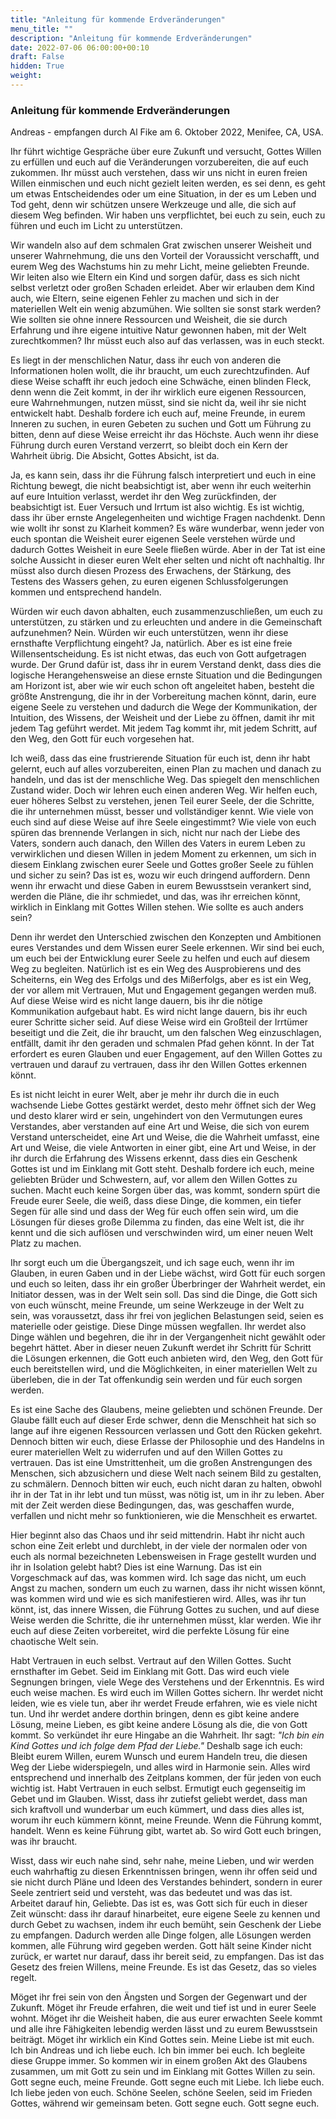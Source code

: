 ```yaml
---
title: "Anleitung für kommende Erdveränderungen"
menu_title: ""
description: "Anleitung für kommende Erdveränderungen"
date: 2022-07-06 06:00:00+00:10
draft: False
hidden: True
weight:
---
```

### Anleitung für kommende Erdveränderungen

Andreas - empfangen durch Al Fike am 6. Oktober 2022, Menifee, CA, USA.

Ihr führt wichtige Gespräche über eure Zukunft und versucht, Gottes Willen zu erfüllen und euch auf die Veränderungen vorzubereiten, die auf euch zukommen. Ihr müsst auch verstehen, dass wir uns nicht in euren freien Willen einmischen und euch nicht gezielt leiten werden, es sei denn, es geht um etwas Entscheidendes oder um eine Situation, in der es um Leben und Tod geht, denn wir schützen unsere Werkzeuge und alle, die sich auf diesem Weg befinden. Wir haben uns verpflichtet, bei euch zu sein, euch zu führen und euch im Licht zu unterstützen.

Wir wandeln also auf dem schmalen Grat zwischen unserer Weisheit und unserer Wahrnehmung, die uns den Vorteil der Voraussicht verschafft, und eurem Weg des Wachstums hin zu mehr Licht, meine geliebten Freunde. Wir leiten also wie Eltern ein Kind und sorgen dafür, dass es sich nicht selbst verletzt oder großen Schaden erleidet. Aber wir erlauben dem Kind auch, wie Eltern, seine eigenen Fehler zu machen und sich in der materiellen Welt ein wenig abzumühen. Wie sollten sie sonst stark werden? Wie sollten sie ohne innere Ressourcen und Weisheit, die sie durch Erfahrung und ihre eigene intuitive Natur gewonnen haben, mit der Welt zurechtkommen? Ihr müsst euch also auf das verlassen, was in euch steckt. 

Es liegt in der menschlichen Natur, dass ihr euch von anderen die Informationen holen wollt, die ihr braucht, um euch zurechtzufinden. Auf diese Weise schafft ihr euch jedoch eine Schwäche, einen blinden Fleck, denn wenn die Zeit kommt, in der ihr wirklich eure eigenen Ressourcen, eure Wahrnehmungen, nutzen müsst, sind sie nicht da, weil ihr sie nicht entwickelt habt. Deshalb fordere ich euch auf, meine Freunde, in eurem Inneren zu suchen, in euren Gebeten zu suchen und Gott um Führung zu bitten, denn auf diese Weise erreicht ihr das Höchste. Auch wenn ihr diese Führung durch euren Verstand verzerrt, so bleibt doch ein Kern der Wahrheit übrig. Die Absicht, Gottes Absicht, ist da.

Ja, es kann sein, dass ihr die Führung falsch interpretiert und euch in eine Richtung bewegt, die nicht beabsichtigt ist, aber wenn ihr euch weiterhin auf eure Intuition verlasst, werdet ihr den Weg zurückfinden, der beabsichtigt ist. Euer Versuch und Irrtum ist also wichtig. Es ist wichtig, dass ihr über ernste Angelegenheiten und wichtige Fragen nachdenkt. Denn wie wollt ihr sonst zu Klarheit kommen? Es wäre wunderbar, wenn jeder von euch spontan die Weisheit eurer eigenen Seele verstehen würde und dadurch Gottes Weisheit in eure Seele fließen würde. Aber in der Tat ist eine solche Aussicht in dieser euren Welt eher selten und nicht oft nachhaltig. Ihr müsst also durch diesen Prozess des Erwachens, der Stärkung, des Testens des Wassers gehen, zu euren eigenen Schlussfolgerungen kommen und entsprechend handeln. 

Würden wir euch davon abhalten, euch zusammenzuschließen, um euch zu unterstützen, zu stärken und zu erleuchten und andere in die Gemeinschaft aufzunehmen? Nein. Würden wir euch unterstützen, wenn ihr diese ernsthafte Verpflichtung eingeht? Ja, natürlich. Aber es ist eine freie Willensentscheidung. Es ist nicht etwas, das euch von Gott aufgetragen wurde. Der Grund dafür ist, dass ihr in eurem Verstand denkt, dass dies die logische Herangehensweise an diese ernste Situation und die Bedingungen am Horizont ist, aber wie wir euch schon oft angeleitet haben, besteht die größte Anstrengung, die ihr in der Vorbereitung machen könnt, darin, eure eigene Seele zu verstehen und dadurch die Wege der Kommunikation, der Intuition, des Wissens, der Weisheit und der Liebe zu öffnen, damit ihr mit jedem Tag geführt werdet. Mit jedem Tag kommt ihr, mit jedem Schritt, auf den Weg, den Gott für euch vorgesehen hat. 

Ich weiß, dass das eine frustrierende Situation für euch ist, denn ihr habt gelernt, euch auf alles vorzubereiten, einen Plan zu machen und danach zu handeln, und das ist der menschliche Weg. Das spiegelt den menschlichen Zustand wider. Doch wir lehren euch einen anderen Weg. Wir helfen euch, euer höheres Selbst zu verstehen, jenen Teil eurer Seele, der die Schritte, die ihr unternehmen müsst, besser und vollständiger kennt. Wie viele von euch sind auf diese Weise auf ihre Seele eingestimmt? Wie viele von euch spüren das brennende Verlangen in sich, nicht nur nach der Liebe des Vaters, sondern auch danach, den Willen des Vaters in eurem Leben zu verwirklichen und diesen Willen in jedem Moment zu erkennen, um sich in diesem Einklang zwischen eurer Seele und Gottes großer Seele zu fühlen und sicher zu sein? Das ist es, wozu wir euch dringend auffordern. Denn wenn ihr erwacht und diese Gaben in eurem Bewusstsein verankert sind, werden die Pläne, die ihr schmiedet, und das, was ihr erreichen könnt, wirklich in Einklang mit Gottes Willen stehen. Wie sollte es auch anders sein?

Denn ihr werdet den Unterschied zwischen den Konzepten und Ambitionen eures Verstandes und dem Wissen eurer Seele erkennen. Wir sind bei euch, um euch bei der Entwicklung eurer Seele zu helfen und euch auf diesem Weg zu begleiten. Natürlich ist es ein Weg des Ausprobierens und des Scheiterns, ein Weg des Erfolgs und des Mißerfolgs, aber es ist ein Weg, der vor allem mit Vertrauen, Mut und Engagement gegangen werden muß. Auf diese Weise wird es nicht lange dauern, bis ihr die nötige Kommunikation aufgebaut habt. Es wird nicht lange dauern, bis ihr euch eurer Schritte sicher seid. Auf diese Weise wird ein Großteil der Irrtümer beseitigt und die Zeit, die ihr braucht, um den falschen Weg einzuschlagen, entfällt, damit ihr den geraden und schmalen Pfad gehen könnt. In der Tat erfordert es euren Glauben und euer Engagement, auf den Willen Gottes zu vertrauen und darauf zu vertrauen, dass ihr den Willen Gottes erkennen könnt. 

Es ist nicht leicht in eurer Welt, aber je mehr ihr durch die in euch wachsende Liebe Gottes gestärkt werdet, desto mehr öffnet sich der Weg und desto klarer wird er sein, ungehindert von den Vermutungen eures Verstandes, aber verstanden auf eine Art und Weise, die sich von eurem Verstand unterscheidet, eine Art und Weise, die die Wahrheit umfasst, eine Art und Weise, die viele Antworten in einer gibt, eine Art und Weise, in der ihr durch die Erfahrung des Wissens erkennt, dass dies ein Geschenk Gottes ist und im Einklang mit Gott steht. Deshalb fordere ich euch, meine geliebten Brüder und Schwestern, auf, vor allem den Willen Gottes zu suchen. Macht euch keine Sorgen über das, was kommt, sondern spürt die Freude eurer Seele, die weiß, dass diese Dinge, die kommen, ein tiefer Segen für alle sind und dass der Weg für euch offen sein wird, um die Lösungen für dieses große Dilemma zu finden, das eine Welt ist, die ihr kennt und die sich auflösen und verschwinden wird, um einer neuen Welt Platz zu machen. 

Ihr sorgt euch um die Übergangszeit, und ich sage euch, wenn ihr im Glauben, in euren Gaben und in der Liebe wächst, wird Gott für euch sorgen und euch so leiten, dass ihr ein großer Überbringer der Wahrheit werdet, ein Initiator dessen, was in der Welt sein soll. Das sind die Dinge, die Gott sich von euch wünscht, meine Freunde, um seine Werkzeuge in der Welt zu sein, was voraussetzt, dass ihr frei von jeglichen Belastungen seid, seien es materielle oder geistige. Diese Dinge müssen wegfallen. Ihr werdet also Dinge wählen und begehren, die ihr in der Vergangenheit nicht gewählt oder begehrt hättet. Aber in dieser neuen Zukunft werdet ihr Schritt für Schritt die Lösungen erkennen, die Gott euch anbieten wird, den Weg, den Gott für euch bereitstellen wird, und die Möglichkeiten, in einer materiellen Welt zu überleben, die in der Tat offenkundig sein werden und für euch sorgen werden.

Es ist eine Sache des Glaubens, meine geliebten und schönen Freunde. Der Glaube fällt euch auf dieser Erde schwer, denn die Menschheit hat sich so lange auf ihre eigenen Ressourcen verlassen und Gott den Rücken gekehrt. Dennoch bitten wir euch, diese Erlasse der Philosophie und des Handelns in eurer materiellen Welt zu widerrufen und auf den Willen Gottes zu vertrauen. Das ist eine Umstrittenheit, um die großen Anstrengungen des Menschen, sich abzusichern und diese Welt nach seinem Bild zu gestalten, zu schmälern. Dennoch bitten wir euch, euch nicht daran zu halten, obwohl ihr in der Tat in ihr lebt und tun müsst, was nötig ist, um in ihr zu leben. Aber mit der Zeit werden diese Bedingungen, das, was geschaffen wurde, verfallen und nicht mehr so funktionieren, wie die Menschheit es erwartet.  

Hier beginnt also das Chaos und ihr seid mittendrin. Habt ihr nicht auch schon eine Zeit erlebt und durchlebt, in der viele der normalen oder von euch als normal bezeichneten Lebensweisen in Frage gestellt wurden und ihr in Isolation gelebt habt? Dies ist eine Warnung. Das ist ein Vorgeschmack auf das, was kommen wird. Ich sage das nicht, um euch Angst zu machen, sondern um euch zu warnen, dass ihr nicht wissen könnt, was kommen wird und wie es sich manifestieren wird. Alles, was ihr tun könnt, ist, das innere Wissen, die Führung Gottes zu suchen, und auf diese Weise werden die Schritte, die ihr unternehmen müsst, klar werden. Wie ihr euch auf diese Zeiten vorbereitet, wird die perfekte Lösung für eine chaotische Welt sein.

Habt Vertrauen in euch selbst. Vertraut auf den Willen Gottes. Sucht ernsthafter im Gebet. Seid im Einklang mit Gott. Das wird euch viele Segnungen bringen, viele Wege des Verstehens und der Erkenntnis. Es wird euch weise machen. Es wird euch im Willen Gottes sichern. Ihr werdet nicht leiden, wie es viele tun, aber ihr werdet Freude erfahren, wie es viele nicht tun. Und ihr werdet andere dorthin bringen, denn es gibt keine andere Lösung, meine Lieben, es gibt keine andere Lösung als die, die von Gott kommt. So verkündet ihr eure Hingabe an die Wahrheit. Ihr sagt: *"Ich bin ein Kind Gottes und ich folge dem Pfad der Liebe."* Deshalb sage ich euch: Bleibt eurem Willen, eurem Wunsch und eurem Handeln treu, die diesen Weg der Liebe widerspiegeln, und alles wird in Harmonie sein. Alles wird entsprechend und innerhalb des Zeitplans kommen, der für jeden von euch wichtig ist. Habt Vertrauen in euch selbst. Ermutigt euch gegenseitig im Gebet und im Glauben. Wisst, dass ihr zutiefst geliebt werdet, dass man sich kraftvoll und wunderbar um euch kümmert, und dass dies alles ist, worum ihr euch kümmern könnt, meine Freunde. Wenn die Führung kommt, handelt. Wenn es keine Führung gibt, wartet ab. So wird Gott euch bringen, was ihr braucht. 

Wisst, dass wir euch nahe sind, sehr nahe, meine Lieben, und wir werden euch wahrhaftig zu diesen Erkenntnissen bringen, wenn ihr offen seid und sie nicht durch Pläne und Ideen des Verstandes behindert, sondern in eurer Seele zentriert seid und versteht, was das bedeutet und was das ist. Arbeitet darauf hin, Geliebte. Das ist es, was Gott sich für euch in dieser Zeit wünscht: dass ihr darauf hinarbeitet, eure eigene Seele zu kennen und durch Gebet zu wachsen, indem ihr euch bemüht, sein Geschenk der Liebe zu empfangen. Dadurch werden alle Dinge folgen, alle Lösungen werden kommen, alle Führung wird gegeben werden. Gott hält seine Kinder nicht zurück, er wartet nur darauf, dass ihr bereit seid, zu empfangen. Das ist das Gesetz des freien Willens, meine Freunde. Es ist das Gesetz, das so vieles regelt.

Möget ihr frei sein von den Ängsten und Sorgen der Gegenwart und der Zukunft. Möget ihr Freude erfahren, die weit und tief ist und in eurer Seele wohnt. Möget ihr die Weisheit haben, die aus eurer erwachten Seele kommt und alle ihre Fähigkeiten lebendig werden lässt und zu eurem Bewusstsein beiträgt. Möget ihr wirklich ein Kind Gottes sein. Meine Liebe ist mit euch. Ich bin Andreas und ich liebe euch. Ich bin immer bei euch. Ich begleite diese Gruppe immer. So kommen wir in einem großen Akt des Glaubens zusammen, um mit Gott zu sein und im Einklang mit Gottes Willen zu sein. Gott segne euch, meine Freunde. Gott segne euch mit Liebe. Ich liebe euch. Ich liebe jeden von euch. Schöne Seelen, schöne Seelen, seid im Frieden Gottes, während wir gemeinsam beten. Gott segne euch. Gott segne euch.